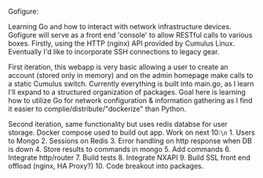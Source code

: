 Gofigure: 

Learning Go and how to interact with network infrastructure devices. Gofigure will serve as a front end 'console' to allow
RESTful calls to various boxes. Firstly, using the HTTP (nginx) API provided by Cumulus Linux. Eventually I'd like to
incorporate SSH connections to legacy gear. 

First iteration, this webapp is very basic allowing a user to create an account (stored only in memory) and on the admin
homepage make calls to a static Cumulus switch. Currently everything is built into main.go, as I learn I'll expand to a
structured organization of packages. Goal here is learning how to utilize Go for network configuration & information gathering as I find it easier to complie/distribute/"dockerize" than Python.

Second iteration, same functionality but uses redis databse for user storage. Docker compose used to build out app.
    Work on next 10:`\n`
        1. Users to Mongo
        2. Sessions on Redis
        3. Error handling on http response when DB is down
        4. Store results to commands in mongo
        5. Add commands
        6. Integrate http/router
        7. Build tests
        8. Integrate NXAPI
        9. Build SSL front end offload (nginx, HA Proxy?)
        10. Code breakout into packages.
